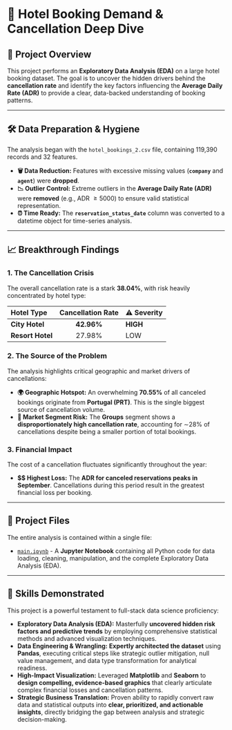 # 💎 Hotel Booking Demand & Cancellation Deep Dive

## 🌟 Project Overview
This project performs an **Exploratory Data Analysis (EDA)** on a large hotel booking dataset. The goal is to uncover the hidden drivers behind the **cancellation rate** and identify the key factors influencing the **Average Daily Rate (ADR)** to provide a clear, data-backed understanding of booking patterns.

---

## 🛠️ Data Preparation & Hygiene
The analysis began with the `hotel_bookings_2.csv` file, containing 119,390 records and 32 features.

* **🗑️ Data Reduction:** Features with excessive missing values (**`company`** and **`agent`**) were **dropped**.
* **📉 Outlier Control:** Extreme outliers in the **Average Daily Rate (ADR)** were **removed** (e.g., ADR $\ge 5000$) to ensure valid statistical representation.
* **⏰ Time Ready:** The **`reservation_status_date`** column was converted to a datetime object for time-series analysis.

---

## 📈 Breakthrough Findings

### 1. The Cancellation Crisis
The overall cancellation rate is a stark **38.04%**, with risk heavily concentrated by hotel type:

| Hotel Type | Cancellation Rate | ⚠️ Severity |
| :--- | :---: | :--- |
| **City Hotel** | **42.96%** | **HIGH** |
| **Resort Hotel** | 27.98% | LOW |

### 2. The Source of the Problem
The analysis highlights critical geographic and market drivers of cancellations:

* **🌍 Geographic Hotspot:** An overwhelming **70.55%** of all canceled bookings originate from **Portugal (PRT)**. This is the single biggest source of cancellation volume.
* **🤝 Market Segment Risk:** The **Groups** segment shows a **disproportionately high cancellation rate**, accounting for $\sim$28% of cancellations despite being a smaller portion of total bookings.

### 3. Financial Impact
The cost of a cancellation fluctuates significantly throughout the year:
* **$$ Highest Loss:** The **ADR for canceled reservations peaks in September**. Cancellations during this period result in the greatest financial loss per booking.

---

## 📁 Project Files
The entire analysis is contained within a single file:

* [`main.ipynb`](./main.ipynb) - A **Jupyter Notebook** containing all Python code for data loading, cleaning, manipulation, and the complete Exploratory Data Analysis (EDA).

---

## 🧠 Skills Demonstrated

This project is a powerful testament to full-stack data science proficiency:

* **Exploratory Data Analysis (EDA):** Masterfully **uncovered hidden risk factors and predictive trends** by employing comprehensive statistical methods and advanced visualization techniques.
* **Data Engineering & Wrangling:** **Expertly architected the dataset** using **Pandas**, executing critical steps like strategic outlier mitigation, null value management, and data type transformation for analytical readiness.
* **High-Impact Visualization:** Leveraged **Matplotlib** and **Seaborn** to **design compelling, evidence-based graphics** that clearly articulate complex financial losses and cancellation patterns.
* **Strategic Business Translation:** Proven ability to rapidly convert raw data and statistical outputs into **clear, prioritized, and actionable insights**, directly bridging the gap between analysis and strategic decision-making.
